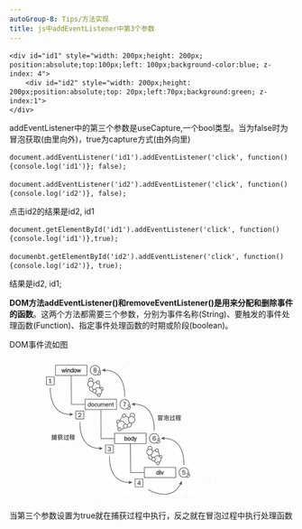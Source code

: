 ```yaml
---
autoGroup-8: Tips/方法实现
title: js中addEventListener中第3个参数
---
```


```
<div id="id1" style="width: 200px;height: 200px; position:absolute;top:100px;left: 100px;background-color:blue; z-index: 4">
    <div id="id2" style="width: 200px;height: 200px;position:absolute;top: 20px;left:70px;background:green; z-index:1">
</div>
```
addEventListener中的第三个参数是useCapture,一个bool类型。当为false时为冒泡获取(由里向外)，true为capture方式(由外向里)

```
document.addEventListener('id1').addEventListener('click', function() {console.log('id1')}; false);

document.addEventListener('id2').addEventListener('click', function() {console.log('id2')}, false);
```

点击id2的结果是id2, id1

```
document.getElementById('id1').addEventListener('click', function() {console.log('id1')},true);

documenbt.getElementById('id2').addEventListener('click', function() {console.log('id2')}, true);
```
结果是id2, id1;

**DOM方法addEventListener()和removeEventListener()是用来分配和删除事件的函数**。这两个方法都需要三个参数，分别为事件名称(String)、要触发的事件处理函数(Function)、指定事件处理函数的时期或阶段(boolean)。

DOM事件流如图

![DOM事件流如图](./images/110857551929664.png)

当第三个参数设置为true就在捕获过程中执行，反之就在冒泡过程中执行处理函数

